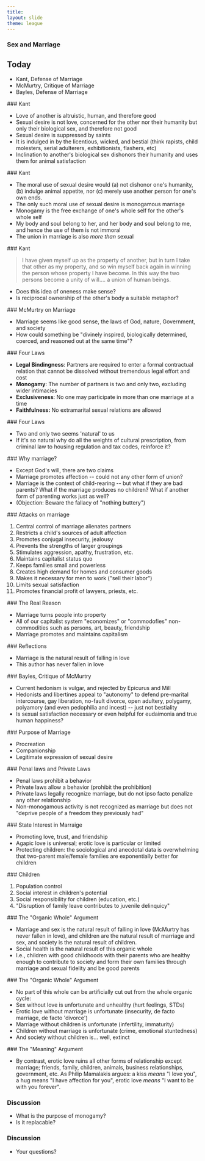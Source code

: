 ```yaml
---
title: 
layout: slide
theme: league
---
```


<section><!--Intro slide begin-->
<section data-markdown data-background="http://media1.s-nbcnews.com/j/MSNBC/Components/Slideshows/_production/ss-110429-royal-wedding-ceremony/ss-110429-ceremony-21.today-ss-slide-desktop.jpg">


# Sex and Marriage 




</section> <!--Intro slide end-->
<section data-markdown>  <!--Slide Beginning-->



## Today

* Kant, Defense of Marriage
* McMurtry, Critique of Marriage
* Bayles, Defense of Marriage



</section><section data-markdown>
### Kant

- Love of another is altruistic, human, and therefore good
- Sexual desire is not love, concerned for the other nor their humanity but only their biological sex, and therefore not good
- Sexual desire is suppressed by saints
- It is indulged in by the licentious, wicked, and bestial (think rapists, child molesters, serial adulterers, exhibitionists, flashers, etc)
- Inclination to another's biological sex dishonors their humanity and uses them for animal satisfaction

</section><section data-markdown>
### Kant

- The moral use of sexual desire would (a) not dishonor one's humanity, (b) indulge animal appetite, nor (c) merely use another person for one's own ends. 
- The only such moral use of sexual desire is monogamous marriage
- Monogamy is the free exchange of one's whole self for the other's whole self
- My body and soul belong to her, and her body and soul belong to me, and hence the use of them is not immoral
- The union in marriage is also *more than* sexual


</section><section data-markdown>
### Kant

>I have given myself up as the property of another, but in turn I take that other as my property, and so win myself back again in winning the person whose property I have become. In this way the two persons become a unity of will.... a union of human beings.


- Does this idea of oneness make sense? 
- Is reciprocal ownership of the other's body a suitable metaphor? 





</section><section data-markdown>
### McMurtry on Marriage

- Marriage seems like good sense, the laws of God, nature, Government, and society
- How could something be "divinely inspired, biologically determined, coerced, and reasoned out at the same time"? 

</section><section data-markdown>
### Four Laws

- **Legal Bindingness**: Partners are required to enter a formal contractual relation that cannot be dissolved without tremendous legal effort and cost
- **Monogamy**: The number of partners is two and only two, excluding wider intimacies
- **Exclusiveness**: No one may participate in more than one marriage at a time
- **Faithfulness:** No extramarital sexual relations are allowed

</section><section data-markdown>
### Four Laws

- Two and only two seems 'natural' to us
- If it's so natural why do all the weights of cultural prescription, from criminal law to housing regulation and tax codes, reinforce it?


</section><section data-markdown>
### Why marriage?

- Except God's will, there are two claims
- Marriage promotes affection -- could not any other form of union?
- Marriage is the context of child-rearing -- but what if they are bad parents? What if the marriage produces no children? What if another form of parenting works just as well? 
- (Objection: Beware the fallacy of "nothing buttery")


</section><section data-markdown>
### Attacks on marriage

1. Central control of marriage alienates partners
2. Restricts a child's sources of adult affection 
3. Promotes conjugal insecurity, jealousy
4. Prevents the strengths of larger groupings
5. Stimulates aggression, apathy, frustration, etc.
6. Maintains capitalist status quo
7. Keeps families small and powerless
7. Creates high demand for homes and consumer goods
8. Makes it necessary for men to work ("sell their labor")
9. Limits sexual satisfaction
10. Promotes financial profit of lawyers, priests, etc.

</section><section data-markdown>
### The Real Reason

- Marriage turns people into property
- All of our capitalist system "economizes" or "commodofies" non-commodities such as persons, art, beauty, friendship
- Marriage promotes and maintains capitalism






</section><section data-markdown>
### Reflections

- Marriage is the natural result of falling in love
- This author has never fallen in love



</section><section data-markdown>
### Bayles, Critique of McMurtry

- Current hedonism is vulgar, and rejected by Epicurus and Mill
- Hedonists and libertines appeal to "autonomy" to defend pre-marital intercourse, gay liberation, no-fault divorce, open adultery, polygamy, polyamory (and even pedophilia and incest) -- just not bestiality
- Is sexual satisfaction necessary or even helpful for eudaimonia and true human happiness?






</section><section data-markdown>
### Purpose of Marriage

- Procreation
- Companionship
- Legitimate expression of sexual desire


</section><section data-markdown>
### Penal laws and Private Laws

- Penal laws prohibit a behavior
- Private laws allow a behavior (prohibit the prohibition)
- Private laws legally recognize marriage, but do not ipso facto penalize any other relationship
- Non-monogamous activity is not recognized as marriage but does not "deprive people of a freedom they previously had" 




</section><section data-markdown>
### State Interest in Marraige

- Promoting love, trust, and friendship
- Agapic love is universal; erotic love is particular or limited
- Protecting children: the sociological and anecdotal data is overwhelming that two-parent male/female families are exponentially better for children


</section><section data-markdown>
### Children

1. Population control
2. Social interest in children's potential
3. Social responsibility for children (education, etc.)
4. "Disruption of family leave contributes to juvenile delinquicy"





</section><section data-markdown>
### The "Organic Whole" Argument

- Marriage and sex is the natural result of falling in love (McMurtry has never fallen in love), and children are the natural result of marriage and sex, and society is the natural result of children. 
- Social health is the natural result of this organic whole
- I.e., children with good childhoods with their parents who are healthy enough to contribute to society and form their own families through marriage and sexual fidelity and be good parents

</section><section data-markdown>
### The "Organic Whole" Argument

- No part of this whole can be artificially cut out from the whole organic cycle: 
- Sex without love is unfortunate and unhealthy (hurt feelings, STDs)
- Erotic love without marriage is unfortunate (insecurity, de facto marriage, de facto 'divorce')
- Marriage without children is unfortunate (infertility, immaturity)
- Children without marriage is unfortunate (crime, emotional stuntedness)
- And society without children is... well, extinct

</section><section data-markdown>
### The "Meaning" Argument

- By contrast, erotic love ruins all other forms of relationship except marriage; friends, family, children, animals, business relationships, government, etc. As Philip Mamalakis argues: a kiss *means* "I love you", a hug means "I have affection for you", erotic love *means* "I want to be with you forever". 



</section><section data-markdown>

### Discussion

* What is the purpose of monogamy? 
* Is it replacable? 





</section><section data-markdown>

### Discussion

* Your questions?



</section>
</section><!--Slide end-->
